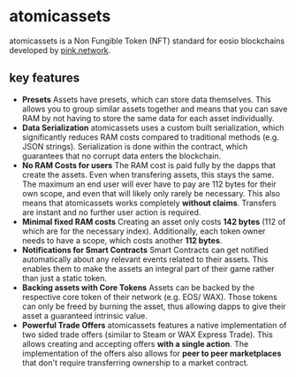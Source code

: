 # atomicassets
atomicassets is a Non Fungible Token (NFT) standard for eosio blockchains developed by [pink.network](pink.network).
## key features

- **Presets**
	Assets have presets, which can store data themselves. This allows you to group similar assets together and means that you can save RAM by not having to store the same data for each asset individually.
- **Data Serialization**
	atomicassets uses a custom built serialization, which significantly reduces RAM costs compared to traditional methods (e.g. JSON strings). Serialization is done within the contract, which guarantees that no corrupt data enters the blockchain.
- **No RAM Costs for users**
	The RAM cost is paid fully by the dapps that create the assets. Even when transfering assets, this stays the same. The maximum an end user will ever have to pay are 112 bytes for their own scope, and even that will likely only rarely be necessary.
	This also means that atomicassets works completely **without claims**. Transfers are instant and no further user action is required.
- **Minimal fixed RAM costs**
	Creating an asset only costs **142 bytes** (112 of which are for the necessary index). Additionally, each token owner needs to have a scope, which costs another **112 bytes**. 
- **Notifications for Smart Contracts**
	Smart Contracts can get notified automatically about any relevant events related to their assets. This enables them to make the assets an integral part of their game rather than just a static token.
- **Backing assets with Core Tokens**
	Assets can be backed by the respective core token of their network (e.g. EOS/ WAX). Those tokens can only be freed by burning the asset, thus allowing dapps to give their asset a guaranteed intrinsic value.
- **Powerful Trade Offers**
	atomicassets features a native implementation of two sided trade offers (similar to Steam or WAX Express Trade). This allows creating and accepting offers **with a single action**.
	The implementation of the offers also allows for **peer to peer marketplaces** that don't require transferring ownership to a market contract.
